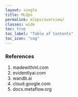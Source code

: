 ```yaml
---
layout: single
title: MLOps
permalink: mlops/overview/
classes: wide
toc: true
toc_label: "Table of Contents"
toc_icon: "cog"
---
```


### 








### References
1. madewithml.com
2. evidentlyai.com
3. wandb.ai
4. cloud.google.com
5. docs.metaflow.org